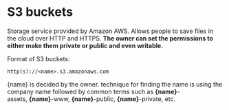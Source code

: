 # S3 buckets

Storage service provided by Amazon AWS.
Allows people to save files in the cloud over HTTP and HTTPS.
**The owner can set the permissions to either make them private or public and even writable.**

Format of S3 buckets:

```
http(s)://<name>.s3.amazonaws.com
```

{name} is decided by the owner.
technique for finding the name is using the company name followed by common terms such as **{name}**-assets, **{name}**-www, **{name}**-public, **{name}**-private, etc.
